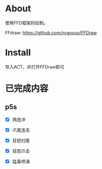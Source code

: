# About

使用FFD框架的绘制。



FFdraw: https://github.com/nyaoouo/FFDraw



# Install

导入ACT，并打开FFDraw即可





# 已完成内容

## p5s

- [x] 两连冲

- [x] 爪尾连击

- [x] 狂怒扫尾

- [x] 狂怒爪击

- [x] 猛毒喷涌

  